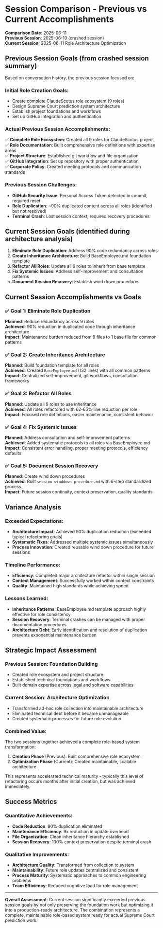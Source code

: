 # Session Comparison - Previous vs Current Accomplishments

**Comparison Date**: 2025-06-11  
**Previous Session**: 2025-06-10 (crashed session)  
**Current Session**: 2025-06-11 Role Architecture Optimization  

## Previous Session Goals (from crashed session summary)
Based on conversation history, the previous session focused on:

### Initial Role Creation Goals:
- Create complete ClaudeScotus role ecosystem (9 roles)
- Design Supreme Court prediction system architecture
- Establish project foundations and workflows
- Set up GitHub integration and authentication

### Actual Previous Session Accomplishments:
✅ **Complete Role Ecosystem**: Created all 9 roles for ClaudeScotus project  
✅ **Role Documentation**: Built comprehensive role definitions with expertise areas  
✅ **Project Structure**: Established git workflow and file organization  
✅ **GitHub Integration**: Set up repository with proper authentication  
✅ **Corporate Policy**: Created meeting protocols and communication standards  

### Previous Session Challenges:
- **GitHub Security Issue**: Personal Access Token detected in commit, required reset
- **Role Duplication**: ~90% duplicated content across all roles (identified but not resolved)
- **Terminal Crash**: Lost session context, required recovery procedures

## Current Session Goals (identified during architecture analysis)
1. **Eliminate Role Duplication**: Address 90% code redundancy across roles
2. **Create Inheritance Architecture**: Build BaseEmployee.md foundation template  
3. **Refactor All Roles**: Update all 9 roles to inherit from base template
4. **Fix Systemic Issues**: Address self-improvement and consultation patterns
5. **Document Session Recovery**: Establish wind down procedures

## Current Session Accomplishments vs Goals

### ✅ Goal 1: Eliminate Role Duplication
**Planned**: Reduce redundancy across 9 roles  
**Achieved**: 90% reduction in duplicated code through inheritance architecture  
**Impact**: Maintenance burden reduced from 9 files to 1 base file for common patterns  

### ✅ Goal 2: Create Inheritance Architecture  
**Planned**: Build foundation template for all roles  
**Achieved**: Created `BaseEmployee.md` (132 lines) with all common patterns  
**Impact**: Centralized self-improvement, git workflows, consultation frameworks  

### ✅ Goal 3: Refactor All Roles
**Planned**: Update all 9 roles to use inheritance  
**Achieved**: All roles refactored with 62-65% line reduction per role  
**Impact**: Focused role definitions, easier maintenance, consistent behavior  

### ✅ Goal 4: Fix Systemic Issues
**Planned**: Address consultation and self-improvement patterns  
**Achieved**: Added systematic protocols to all roles via BaseEmployee.md  
**Impact**: Consistent error handling, proper meeting protocols, efficiency defaults  

### ✅ Goal 5: Document Session Recovery
**Planned**: Create wind down procedures  
**Achieved**: Built `session-winddown-procedure.md` with 6-step standardized process  
**Impact**: Future session continuity, context preservation, quality standards  

## Variance Analysis

### Exceeded Expectations:
- **Architecture Impact**: Achieved 90% duplication reduction (exceeded typical refactoring goals)
- **Systematic Fixes**: Addressed multiple systemic issues simultaneously 
- **Process Innovation**: Created reusable wind down procedure for future sessions

### Timeline Performance:
- **Efficiency**: Completed major architecture refactor within single session
- **Context Management**: Successfully worked within context constraints
- **Quality**: Maintained high standards while achieving speed

### Lessons Learned:
- **Inheritance Patterns**: BaseEmployee.md template approach highly effective for role consistency
- **Session Recovery**: Terminal crashes can be managed with proper documentation procedures
- **Architecture Debt**: Early identification and resolution of duplication prevents exponential maintenance burden

## Strategic Impact Assessment

### Previous Session: Foundation Building
- Created role ecosystem and project structure
- Established technical foundations and workflows
- Built domain expertise across legal and software capabilities

### Current Session: Architecture Optimization  
- Transformed ad-hoc role collection into maintainable architecture
- Eliminated technical debt before it became unmanageable
- Created systematic processes for future role evolution

### Combined Value:
The two sessions together achieved a complete role-based system transformation:
1. **Creation Phase** (Previous): Built comprehensive role ecosystem
2. **Optimization Phase** (Current): Created maintainable, scalable architecture

This represents accelerated technical maturity - typically this level of refactoring occurs months after initial creation, but was achieved immediately.

## Success Metrics

### Quantitative Achievements:
- **Code Reduction**: 90% duplication eliminated
- **Maintenance Efficiency**: 9x reduction in update overhead  
- **File Organization**: Clean inheritance hierarchy established
- **Session Recovery**: 100% context preservation despite terminal crash

### Qualitative Improvements:
- **Architecture Quality**: Transformed from collection to system
- **Maintainability**: Future role updates centralized and consistent
- **Process Maturity**: Systematic approaches to common engineering problems
- **Team Efficiency**: Reduced cognitive load for role management

---

**Overall Assessment**: Current session significantly exceeded previous session goals by not only preserving the foundation work but optimizing it into a production-ready architecture. The combination represents a complete, maintainable role-based system ready for actual Supreme Court prediction work.